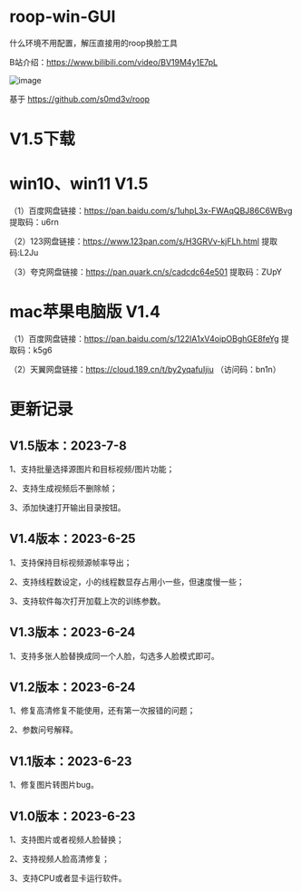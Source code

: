 # roop-win-GUI
什么环境不用配置，解压直接用的roop换脸工具

B站介绍：https://www.bilibili.com/video/BV19M4y1E7pL

 ![image](https://github.com/zhaoyun0071/roop-win-GUI/blob/main/ui.png)

基于 https://github.com/s0md3v/roop

# V1.5下载

# win10、win11 V1.5

（1）百度网盘链接：https://pan.baidu.com/s/1uhpL3x-FWAqQBJ86C6WBvg 提取码：u6rn 

（2）123网盘链接：https://www.123pan.com/s/H3GRVv-kjFLh.html 提取码:L2Ju

（3）夸克网盘链接：https://pan.quark.cn/s/cadcdc64e501 提取码：ZUpY

# mac苹果电脑版 V1.4

（1）百度网盘链接：https://pan.baidu.com/s/122lA1xV4oipOBghGE8feYg  提取码：k5g6 

（2）天翼网盘链接：https://cloud.189.cn/t/by2yqafuIjiu  （访问码：bn1n）


# 更新记录

## V1.5版本：2023-7-8

1、支持批量选择源图片和目标视频/图片功能；

2、支持生成视频后不删除帧；

3、添加快速打开输出目录按钮。

## V1.4版本：2023-6-25

1、支持保持目标视频源帧率导出；

2、支持线程数设定，小的线程数显存占用小一些，但速度慢一些；

3、支持软件每次打开加载上次的训练参数。

## V1.3版本：2023-6-24

1、支持多张人脸替换成同一个人脸，勾选多人脸模式即可。

## V1.2版本：2023-6-24

1、修复高清修复不能使用，还有第一次报错的问题；

2、参数问号解释。

## V1.1版本：2023-6-23

1、修复图片转图片bug。

## V1.0版本：2023-6-23

1、支持图片或者视频人脸替换；  

2、支持视频人脸高清修复；

3、支持CPU或者显卡运行软件。

